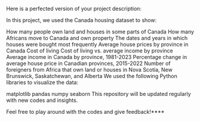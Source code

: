 
Here is a perfected version of your project description:

In this project, we used the Canada housing dataset to show:

How many people own land and houses in some parts of Canada
How many Africans move to Canada and own property
The dates and years in which houses were bought most frequently
Average house prices by province in Canada
Cost of living
Cost of living vs. average income by province
Average income in Canada by province, 1981-2023
Percentage change in average house price in Canadian provinces, 2015-2022
Number of foreigners from Africa that own land or houses in Nova Scotia, New Brunswick, Saskatchewan, and Alberta
We used the following Python libraries to visualize the data:

matplotlib
pandas
numpy
seaborn
This repository will be updated regularly with new codes and insights.

Feel free to play around with the codes and give feedback!****
